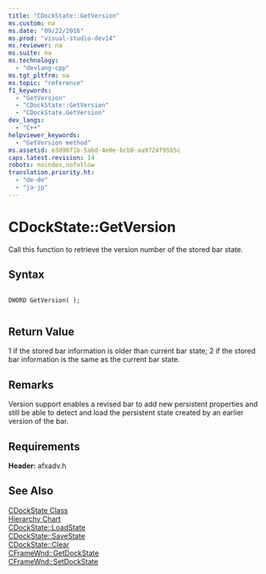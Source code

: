 ```yaml
---
title: "CDockState::GetVersion"
ms.custom: na
ms.date: "09/22/2016"
ms.prod: "visual-studio-dev14"
ms.reviewer: na
ms.suite: na
ms.technology: 
  - "devlang-cpp"
ms.tgt_pltfrm: na
ms.topic: "reference"
f1_keywords: 
  - "GetVersion"
  - "CDockState::GetVersion"
  - "CDockState.GetVersion"
dev_langs: 
  - "C++"
helpviewer_keywords: 
  - "GetVersion method"
ms.assetid: e3d9071b-5abd-4e0e-bcb8-aa9724f95b5c
caps.latest.revision: 14
robots: noindex,nofollow
translation.priority.ht: 
  - "de-de"
  - "ja-jp"
---
```

# CDockState::GetVersion
Call this function to retrieve the version number of the stored bar state.  
  
## Syntax  
  
```  
  
DWORD GetVersion( );  
  
```  
  
## Return Value  
 1 if the stored bar information is older than current bar state; 2 if the stored bar information is the same as the current bar state.  
  
## Remarks  
 Version support enables a revised bar to add new persistent properties and still be able to detect and load the persistent state created by an earlier version of the bar.  
  
## Requirements  
 **Header:** afxadv.h  
  
## See Also  
 [CDockState Class](../vs140/cdockstate-class.md)   
 [Hierarchy Chart](../vs140/hierarchy-chart.md)   
 [CDockState::LoadState](../vs140/cdockstate--loadstate.md)   
 [CDockState::SaveState](../vs140/cdockstate--savestate.md)   
 [CDockState::Clear](../vs140/cdockstate--clear.md)   
 [CFrameWnd::GetDockState](../vs140/cframewnd--getdockstate.md)   
 [CFrameWnd::SetDockState](../vs140/cframewnd--setdockstate.md)
